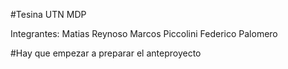 #Tesina UTN MDP

Integrantes:
Matias Reynoso
Marcos Piccolini
Federico Palomero

#Hay que empezar a preparar el anteproyecto


